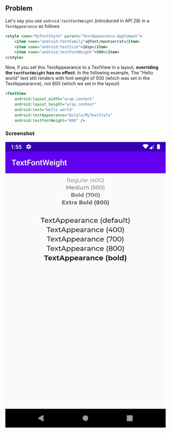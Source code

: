 ## Problem

Let's say you use `android:textFontWeight` (introduced in API 28) in a `TextAppearance` as follows

```xml
<style name="MyTextStyle" parent="TextAppearance.AppCompat">
    <item name="android:fontFamily">@font/montserrat</item>
    <item name="android:textSize">18sp</item>
    <item name="android:textFontWeight">500</item>
</style>
```

Now, if you set this TextAppearance to a TextView in a layout, **overriding the `textFontWeight` has no effect**. In the following example, The "Hello world" text still renders with font weight of 500 (which was set in the TextAppearance), not 800 (which we set in the layout)

```xml
<TextView
    android:layout_width="wrap_content"
    android:layout_height="wrap_content"
    android:text="Hello world"
    android:textAppearance="@style/MyTextStyle"
    android:textFontWeight="800" />
``` 

### Screenshot

![Screenshot](screenshots/textFontWeight_issue.png)